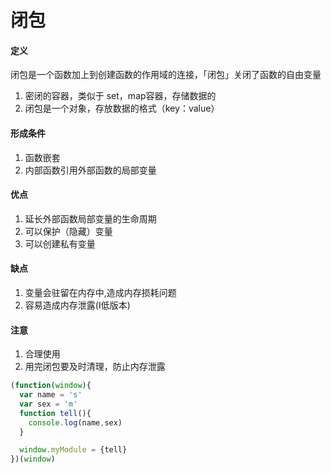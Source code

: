 # 闭包

#### 定义

闭包是一个函数加上到创建函数的作用域的连接，「闭包」关闭了函数的自由变量

1. 密闭的容器，类似于 set，map容器，存储数据的
2. 闭包是一个对象，存放数据的格式（key：value）

#### 形成条件

1. 函数嵌套
2. 内部函数引用外部函数的局部变量

#### 优点

1. 延长外部函数局部变量的生命周期
2. 可以保护（隐藏）变量
3. 可以创建私有变量

#### 缺点

1. 变量会驻留在内存中,造成内存损耗问题
2. 容易造成内存泄露(I低版本)

#### 注意

1. 合理使用
2. 用完闭包要及时清理，防止内存泄露

```javascript
(function(window){
  var name = 's'
  var sex = 'm'
  function tell(){
    console.log(name,sex)
  }

  window.myModule = {tell}
})(window)
```

